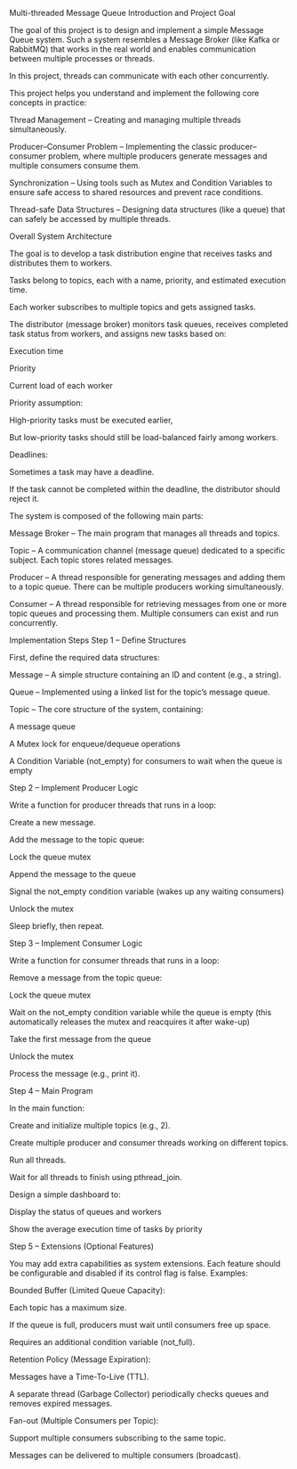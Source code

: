 Multi-threaded Message Queue
Introduction and Project Goal

The goal of this project is to design and implement a simple Message Queue system.
Such a system resembles a Message Broker (like Kafka or RabbitMQ) that works in the real world and enables communication between multiple processes or threads.

In this project, threads can communicate with each other concurrently.

This project helps you understand and implement the following core concepts in practice:

Thread Management – Creating and managing multiple threads simultaneously.

Producer–Consumer Problem – Implementing the classic producer–consumer problem, where multiple producers generate messages and multiple consumers consume them.

Synchronization – Using tools such as Mutex and Condition Variables to ensure safe access to shared resources and prevent race conditions.

Thread-safe Data Structures – Designing data structures (like a queue) that can safely be accessed by multiple threads.

Overall System Architecture

The goal is to develop a task distribution engine that receives tasks and distributes them to workers.

Tasks belong to topics, each with a name, priority, and estimated execution time.

Each worker subscribes to multiple topics and gets assigned tasks.

The distributor (message broker) monitors task queues, receives completed task status from workers, and assigns new tasks based on:

Execution time

Priority

Current load of each worker

Priority assumption:

High-priority tasks must be executed earlier,

But low-priority tasks should still be load-balanced fairly among workers.

Deadlines:

Sometimes a task may have a deadline.

If the task cannot be completed within the deadline, the distributor should reject it.

The system is composed of the following main parts:

Message Broker – The main program that manages all threads and topics.

Topic – A communication channel (message queue) dedicated to a specific subject. Each topic stores related messages.

Producer – A thread responsible for generating messages and adding them to a topic queue. There can be multiple producers working simultaneously.

Consumer – A thread responsible for retrieving messages from one or more topic queues and processing them. Multiple consumers can exist and run concurrently.

Implementation Steps
Step 1 – Define Structures

First, define the required data structures:

Message – A simple structure containing an ID and content (e.g., a string).

Queue – Implemented using a linked list for the topic’s message queue.

Topic – The core structure of the system, containing:

A message queue

A Mutex lock for enqueue/dequeue operations

A Condition Variable (not_empty) for consumers to wait when the queue is empty

Step 2 – Implement Producer Logic

Write a function for producer threads that runs in a loop:

Create a new message.

Add the message to the topic queue:

Lock the queue mutex

Append the message to the queue

Signal the not_empty condition variable (wakes up any waiting consumers)

Unlock the mutex

Sleep briefly, then repeat.

Step 3 – Implement Consumer Logic

Write a function for consumer threads that runs in a loop:

Remove a message from the topic queue:

Lock the queue mutex

Wait on the not_empty condition variable while the queue is empty (this automatically releases the mutex and reacquires it after wake-up)

Take the first message from the queue

Unlock the mutex

Process the message (e.g., print it).

Step 4 – Main Program

In the main function:

Create and initialize multiple topics (e.g., 2).

Create multiple producer and consumer threads working on different topics.

Run all threads.

Wait for all threads to finish using pthread_join.

Design a simple dashboard to:

Display the status of queues and workers

Show the average execution time of tasks by priority

Step 5 – Extensions (Optional Features)

You may add extra capabilities as system extensions. Each feature should be configurable and disabled if its control flag is false. Examples:

Bounded Buffer (Limited Queue Capacity):

Each topic has a maximum size.

If the queue is full, producers must wait until consumers free up space.

Requires an additional condition variable (not_full).

Retention Policy (Message Expiration):

Messages have a Time-To-Live (TTL).

A separate thread (Garbage Collector) periodically checks queues and removes expired messages.

Fan-out (Multiple Consumers per Topic):

Support multiple consumers subscribing to the same topic.

Messages can be delivered to multiple consumers (broadcast).
